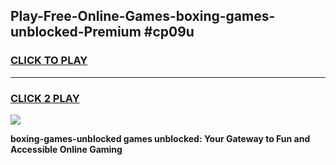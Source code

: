 
## Play-Free-Online-Games-boxing-games-unblocked-Premium #cp09u
<h3>
<a href="https://premium.freeplayer.one?title=boxing-games-unblocked&ref=8M">CLICK TO PLAY</a></h3>
<hr>

<h3>
<a href="https://premium.freeplayer.one?title=boxing-games-unblocked&ref=8M">CLICK 2 PLAY</a>
  
</h3>

<a href="https://premium.freeplayer.one?title=boxing-games-unblocked&ref=8M"><img src="https://clearcache.store/games.png"></a>


**boxing-games-unblocked games unblocked: Your Gateway to Fun and Accessible Online Gaming**
